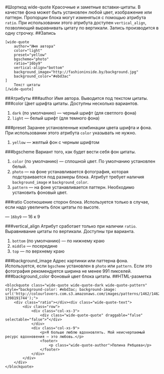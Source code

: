 #Шорткод wide-quote
Красочные и заметные вставки-цитаты. В качестве фона может быть установлен любой цвет, изображение или паттерн. Пропорции блока могут изменяться с помощью атрибута `ratio`. При использовании этого атрибута доступен `vertical_align`, позволяющий выравнивать цитату по вертикали. Запись производится в одну строчку.
##Запись
```
[wide-quote
	author="Имя автора"
	color="light"
	preset="yellow"
	bgscheme="photo"
	ratio="16by9"
	vertical-align="bottom"
	background_image="http://fashioninside.by/background.jpg"
	background_color="#ebd3ac"
]
	Текст цитаты
[/wide-quote]
```
##Атрибуты
###author
Имя автора. Выводится под текстом цитаты.
###color
Цвет шрифта цитаты. Доступны несколько вариантов.

 1. `dark` (по умолчанию) — черный шрифт (для светлого фона)
 2. `light` — белый шрифт (для темного фона)

###preset
Заранее установленные комбинации цвета шрифта и фона. При использовании этого атрибута `color` указывать не нужно.

 1. `yellow` — желтый фон с черным шрифтом

###bgscheme
Вариант того, как будет вести себя фон цитаты.

 1. `color` (по умолчанию) — сплошной цвет. По умолчанию установлен белый.
 2. `photo` — на фоне устанавливается фотография, которая подстраивается под размеры блока. Атрибут требует наличия `background_image` и `background_color`.
 3. `pattern` — на фоне устанавливается паттерн. Необходимо установить фоновый цвет.

###ratio
Соотношение сторон блока. Используется только в случае, если надо увеличить блок цитаты по высоте.

 — `16by9` — 16 к 9

###vertical_align
Атрибут сработает только при наличии `ratio`. Выравнивание цитаты по вертикали. Доступны три варианта.

 1. `bottom` (по умолчанию) — по нижнему краю
 2. `middle` — посередине
 3. `top` — по верхнему краю

###background_image
Адрес картинки или паттерна фона. Используется, если `bgscheme` установлен в `photo` или `pattern`. Если это фотография рекомендуется ширина не менее 991 пикселей.
###background_color
Фоновый цвет блока цитаты.
##HTML-разметка
```
<blockquote class="wide-quote wide-quote-dark wide-quote-pattern"  style="background-color: #ebd3ac; background-image: url('http://colourlovers.com.s3.amazonaws.com/images/patterns/1462/1462099.png?1398191744');">
	<div class="ratio"></div><div class="wide-quote-text">
		<div class="row">
			<div class="col-xs-3">
				<div class="wide-quote-quote" draggable="false" selectable="false">“</div>
			</div>
			<div class="col-xs-9">
				<p>Я больше люблю вдохновлять. Мой неисчерпаемый ресурс вдохновения – это любовь.</p>
				<footer>
					<p class="wide-quote-author">Полина Рябцева</p>
				</footer>
			</div>
		</div>
	</div>
</blockquote>
```